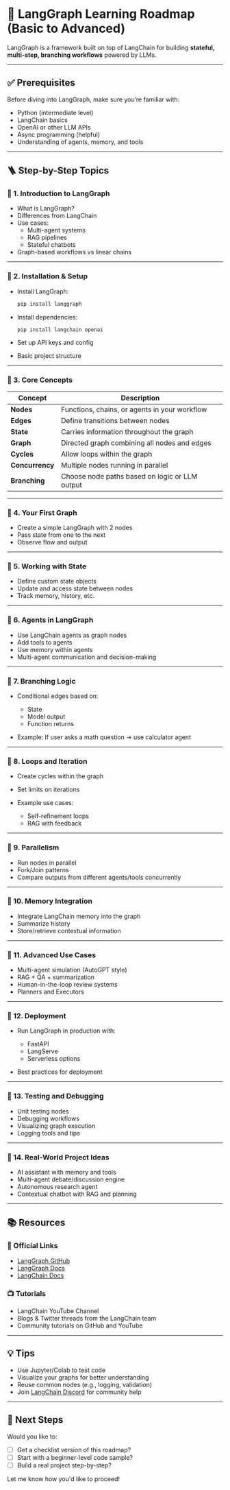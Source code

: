 
# 🧠 LangGraph Learning Roadmap (Basic to Advanced)

LangGraph is a framework built on top of LangChain for building **stateful, multi-step, branching workflows** powered by LLMs.

---

## ✅ Prerequisites

Before diving into LangGraph, make sure you’re familiar with:
- Python (intermediate level)
- LangChain basics
- OpenAI or other LLM APIs
- Async programming (helpful)
- Understanding of agents, memory, and tools

---

## 🪜 Step-by-Step Topics

### 🔹 1. Introduction to LangGraph
- What is LangGraph?
- Differences from LangChain
- Use cases:
  - Multi-agent systems
  - RAG pipelines
  - Stateful chatbots
- Graph-based workflows vs linear chains

---

### 🔹 2. Installation & Setup
- Install LangGraph:
  ```bash
  pip install langgraph


* Install dependencies:

  ```bash
  pip install langchain openai
  ```
* Set up API keys and config
* Basic project structure

---

### 🔹 3. Core Concepts

| Concept         | Description                                    |
| --------------- | ---------------------------------------------- |
| **Nodes**       | Functions, chains, or agents in your workflow  |
| **Edges**       | Define transitions between nodes               |
| **State**       | Carries information throughout the graph       |
| **Graph**       | Directed graph combining all nodes and edges   |
| **Cycles**      | Allow loops within the graph                   |
| **Concurrency** | Multiple nodes running in parallel             |
| **Branching**   | Choose node paths based on logic or LLM output |

---

### 🔹 4. Your First Graph

* Create a simple LangGraph with 2 nodes
* Pass state from one to the next
* Observe flow and output

---

### 🔹 5. Working with State

* Define custom state objects
* Update and access state between nodes
* Track memory, history, etc.

---

### 🔹 6. Agents in LangGraph

* Use LangChain agents as graph nodes
* Add tools to agents
* Use memory within agents
* Multi-agent communication and decision-making

---

### 🔹 7. Branching Logic

* Conditional edges based on:

  * State
  * Model output
  * Function returns
* Example: If user asks a math question → use calculator agent

---

### 🔹 8. Loops and Iteration

* Create cycles within the graph
* Set limits on iterations
* Example use cases:

  * Self-refinement loops
  * RAG with feedback

---

### 🔹 9. Parallelism

* Run nodes in parallel
* Fork/Join patterns
* Compare outputs from different agents/tools concurrently

---

### 🔹 10. Memory Integration

* Integrate LangChain memory into the graph
* Summarize history
* Store/retrieve contextual information

---

### 🔹 11. Advanced Use Cases

* Multi-agent simulation (AutoGPT style)
* RAG + QA + summarization
* Human-in-the-loop review systems
* Planners and Executors

---

### 🔹 12. Deployment

* Run LangGraph in production with:

  * FastAPI
  * LangServe
  * Serverless options
* Best practices for deployment

---

### 🔹 13. Testing and Debugging

* Unit testing nodes
* Debugging workflows
* Visualizing graph execution
* Logging tools and tips

---

### 🔹 14. Real-World Project Ideas

* AI assistant with memory and tools
* Multi-agent debate/discussion engine
* Autonomous research agent
* Contextual chatbot with RAG and planning

---

## 📚 Resources

### 🔗 Official Links

* [LangGraph GitHub](https://github.com/langchain-ai/langgraph)
* [LangGraph Docs](https://docs.langgraph.dev/)
* [LangChain Docs](https://docs.langchain.com/)

### 📺 Tutorials

* LangChain YouTube Channel
* Blogs & Twitter threads from the LangChain team
* Community tutorials on GitHub and YouTube

---

## 💡 Tips

* Use Jupyter/Colab to test code
* Visualize your graphs for better understanding
* Reuse common nodes (e.g., logging, validation)
* Join [LangChain Discord](https://discord.gg/langchain) for community help

---

## 🎯 Next Steps

Would you like to:

* [ ] Get a checklist version of this roadmap?
* [ ] Start with a beginner-level code sample?
* [ ] Build a real project step-by-step?

Let me know how you'd like to proceed!

```


